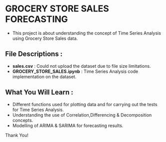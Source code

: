 # GROCERY STORE SALES FORECASTING
- This project is about understanding the concept of Time Series Analysis using Grocery Store Sales data.

## File Descriptions :
- **sales.csv** : Could not upload the dataset due to file size limitations.
- **GROCERY_STORE_SALES.ipynb** : Time Series Analysis code implementation on the dataset.

## What You Will Learn :
- Different functions used for plotting data and for carrying out the tests for Time Series Analysis.
- Understanding the use of Correlation,Differencing & Decomposition concepts.
- Modelling of ARIMA & SARIMA for forecasting results.

Thank You!
